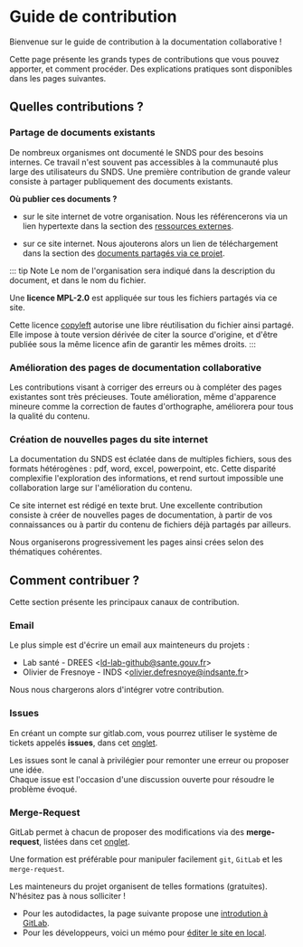 # Guide de contribution
<!-- SPDX-License-Identifier: MPL-2.0 -->

Bienvenue sur le guide de contribution à la documentation collaborative !

Cette page présente les grands types de contributions que vous pouvez apporter, et comment procéder. 
Des explications pratiques sont disponibles dans les pages suivantes.

## Quelles contributions ?

### Partage de documents existants

De nombreux organismes ont documenté le SNDS pour des besoins internes. 
Ce travail n'est souvent pas accessibles à la communauté plus large des utilisateurs du SNDS. 
Une première contribution de grande valeur consiste à partager publiquement des documents existants.

**Où publier ces documents ?**

- sur le site internet de votre organisation. 
Nous les référencerons via un lien hypertexte dans la section des 
[ressources externes](ressources#autres-ressources-disponibles-en-ligne). 

- sur ce site internet. 
Nous ajouterons alors un lien de téléchargement dans la section des 
[documents partagés via ce projet](ressources#documents-partages-sur-cette-documentation).


::: tip Note
Le nom de l'organisation sera indiqué dans la description du document, et dans le nom du fichier.

Une **licence MPL-2.0** est appliquée sur tous les fichiers partagés via ce site. 

Cette licence [copyleft](https://fr.wikipedia.org/wiki/Copyleft) 
autorise une libre réutilisation du fichier ainsi partagé.
Elle impose à toute version dérivée de citer la source d'origine, 
et d'être publiée sous la même licence afin de garantir les mêmes droits. 
:::

### Amélioration des pages de documentation collaborative 

Les contributions visant à corriger des erreurs ou à compléter des pages existantes sont très précieuses. 
Toute amélioration, même d'apparence mineure comme la correction de fautes d'orthographe, améliorera pour tous la qualité du contenu.

### Création de nouvelles pages du site internet

La documentation du SNDS est éclatée dans de multiples fichiers, sous des formats hétérogènes : pdf, word, excel, powerpoint, etc. 
Cette disparité complexifie l'exploration des informations, 
et rend surtout impossible une collaboration large sur l'amélioration du contenu. 

Ce site internet est rédigé en texte brut. 
Une excellente contribution consiste à créer de nouvelles pages de documentation, 
à partir de vos connaissances ou à partir du contenu de fichiers déjà partagés par ailleurs.
 
Nous organiserons progressivement les pages ainsi crées selon des thématiques cohérentes.   

## Comment contribuer ?

Cette section présente les principaux canaux de contribution.

### Email

Le plus simple est d'écrire un email aux mainteneurs du projets :
- Lab santé - DREES <<ld-lab-github@sante.gouv.fr>>
- Olivier de Fresnoye - INDS <<olivier.defresnoye@indsante.fr>>

Nous nous chargerons alors d'intégrer votre contribution.

### Issues

En créant un compte sur gitlab.com, vous pourrez utiliser le système de tickets appelés **issues**, dans cet 
[onglet](https://gitlab.com/healthdatahub/documentation-snds/issues). 

Les issues sont le canal à privilégier pour remonter une erreur ou proposer une idée.  
Chaque issue est l'occasion d'une discussion ouverte pour résoudre le problème évoqué.

### Merge-Request

GitLab permet à chacun de proposer des modifications via des **merge-request**, listées dans cet 
[onglet](https://gitlab.com/healthdatahub/documentation-snds/merge_requests). 

Une formation est préférable pour manipuler facilement `git`, `GitLab` et les `merge-request`.

Les mainteneurs du projet organisent de telles formations (gratuites). N'hésitez pas à nous solliciter ! 

- Pour les autodidactes, la page suivante propose une [introdution à GitLab](introduction_gitlab.md).
- Pour les développeurs, voici un mémo pour [éditer le site en local](developpement_local.md).
